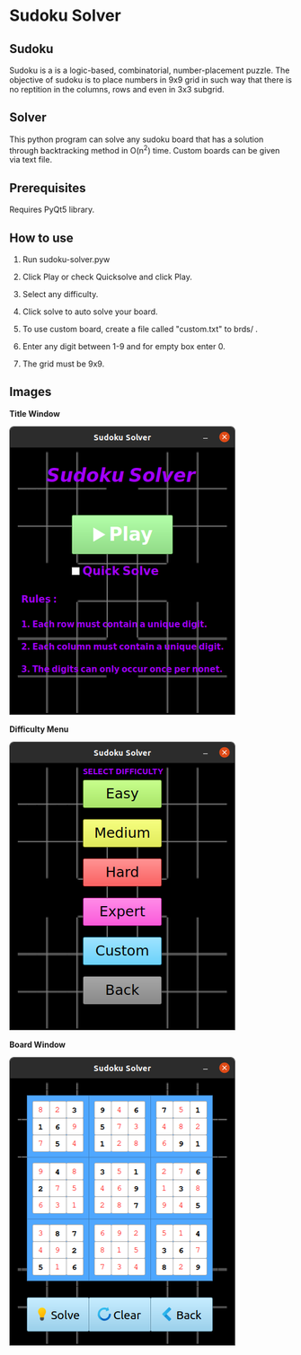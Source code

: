 # Sudoku Solver

## Sudoku

Sudoku is a is a logic-based, combinatorial, number-placement puzzle. The objective of 
sudoku is to place numbers in 9x9 grid in such way that there is no reptition in the
columns, rows and even in 3x3 subgrid.

## Solver

This python program can solve any sudoku board that has a solution through backtracking method in O(n<sup>2</sup>) time.
Custom boards can be given via text file.

## Prerequisites

Requires PyQt5 library.

## How to use

1. Run sudoku-solver.pyw

2. Click Play or check Quicksolve and click Play.

3. Select any difficulty.

4. Click solve to auto solve your board.

5. To use custom board, create a file called "custom.txt" to brds/ .

6. Enter any digit between 1-9 and for empty box enter 0.

7. The grid must be 9x9.

## Images

**Title Window**

![Image-of-title-window](./img/title_window.png)

**Difficulty Menu**

![image-of-difficulty-menu](./img/diff_menu.png)

**Board Window**

![image-of-board-window](./img/board_window.png)